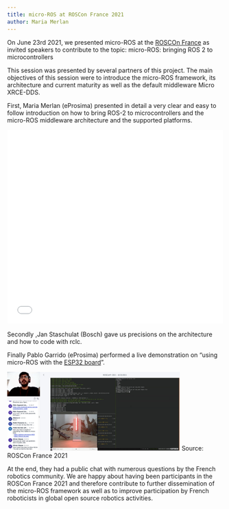 ```yaml
---
title: micro-ROS at ROSCon France 2021
author: Maria Merlan
---
```


On June 23rd 2021, we presented micro-ROS at the [ROSCOn France](https://roscon.fr/) as invited speakers to contribute to the topic: micro-ROS: bringing ROS 2 to microcontrollers

This session was presented by several partners of this project. The main objectives of this session were to introduce the micro-ROS framework, its architecture and current maturity as well as the default middleware Micro XRCE-DDS.

First, Maria Merlan (eProsima) presented in detail a very clear and easy to follow introduction on how to bring ROS-2 to microcontrollers and the micro-ROS middleware architecture and the supported platforms.

<embed src="/download/2021-07-04-rosconfrance2021.pdf" type="application/pdf" width="100%" height="450px"/>

Secondly ,Jan Staschulat (Bosch)  gave us precisions on the architecture and how to code with rclc.

Finally Pablo Garrido (eProsima) performed a live demonstration on “using micro-ROS with the [ESP32 board](https://www.espressif.com/en/products/socs/esp32)”.

<img alt="ROSCon France 2021" src="/img/posts/rosconfrance2021.jpeg" width="80%"/>
Source: ROSCon France 2021

At the end, they had a public chat with numerous questions by the French robotics community.
We are happy about having been participants in the ROSCon France 2021 and therefore  contribute to further dissemination of the micro-ROS framework as well as to improve participation by French roboticists in global open source robotics activities.